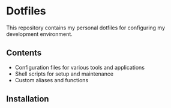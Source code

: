 # Dotfiles

This repository contains my personal dotfiles for configuring my development environment.

## Contents

- Configuration files for various tools and applications
- Shell scripts for setup and maintenance
- Custom aliases and functions

## Installation
